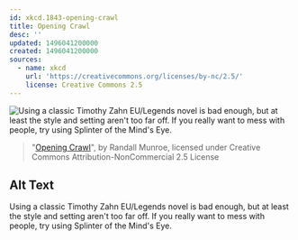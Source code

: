 ```yaml
---
id: xkcd.1843-opening-crawl
title: Opening Crawl
desc: ''
updated: 1496041200000
created: 1496041200000
sources:
  - name: xkcd
    url: 'https://creativecommons.org/licenses/by-nc/2.5/'
    license: Creative Commons 2.5
---
```

![Using a classic Timothy Zahn EU/Legends novel is bad enough, but at least the style and setting aren't too far off. If you really want to mess with people, try using Splinter of the Mind's Eye.](https://imgs.xkcd.com/comics/opening_crawl.png)
> "[Opening Crawl](https://xkcd.com/1843/)", by Randall Munroe, licensed under Creative Commons Attribution-NonCommercial 2.5 License

## Alt Text
Using a classic Timothy Zahn EU/Legends novel is bad enough, but at least the style and setting aren't too far off. If you really want to mess with people, try using Splinter of the Mind's Eye.
